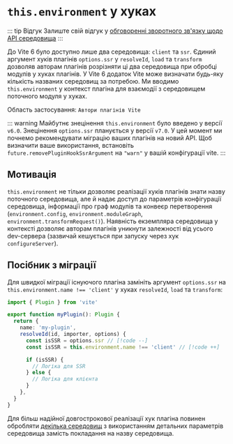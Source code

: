 # `this.environment` у хуках

::: tip Відгук
Залиште свій відгук у [обговоренні зворотного зв'язку щодо API середовища](https://github.com/vitejs/vite/discussions/16358)
:::

До Vite 6 було доступно лише два середовища: `client` та `ssr`. Єдиний аргумент хуків плагінів `options.ssr` у `resolveId`, `load` та `transform` дозволяв авторам плагінів розрізняти ці два середовища при обробці модулів у хуках плагінів. У Vite 6 додаток Vite може визначати будь-яку кількість названих середовищ за потребою. Ми вводимо `this.environment` у контекст плагіна для взаємодії з середовищем поточного модуля у хуках.

Область застосування: `Автори плагінів Vite`

::: warning Майбутнє знецінення
`this.environment` було введено у версії `v6.0`. Знецінення `options.ssr` планується у версії `v7.0`. У цей момент ми почнемо рекомендувати міграцію ваших плагінів на новий API. Щоб визначити ваше використання, встановіть `future.removePluginHookSsrArgument` на `"warn"` у вашій конфігурації vite.
:::

## Мотивація

`this.environment` не тільки дозволяє реалізації хуків плагінів знати назву поточного середовища, але й надає доступ до параметрів конфігурації середовища, інформації про граф модулів та конвеєр перетворення (`environment.config`, `environment.moduleGraph`, `environment.transformRequest()`). Наявність екземпляра середовища у контексті дозволяє авторам плагінів уникнути залежності від усього dev-сервера (зазвичай кешується при запуску через хук `configureServer`).

## Посібник з міграції

Для швидкої міграції існуючого плагіна замініть аргумент `options.ssr` на `this.environment.name !== 'client'` у хуках `resolveId`, `load` та `transform`:

```ts
import { Plugin } from 'vite'

export function myPlugin(): Plugin {
  return {
    name: 'my-plugin',
    resolveId(id, importer, options) {
      const isSSR = options.ssr // [!code --]
      const isSSR = this.environment.name !== 'client' // [!code ++]

      if (isSSR) {
        // Логіка для SSR
      } else {
        // Логіка для клієнта
      }
    },
  }
}
```

Для більш надійної довгострокової реалізації хук плагіна повинен обробляти [декілька середовищ](/guide/api-environment.html#accessing-the-current-environment-in-hooks) з використанням детальних параметрів середовища замість покладання на назву середовища.
